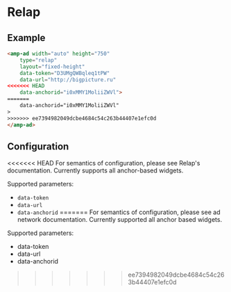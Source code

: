 <!---
Copyright 2015 The AMP HTML Authors. All Rights Reserved.

Licensed under the Apache License, Version 2.0 (the "License");
you may not use this file except in compliance with the License.
You may obtain a copy of the License at

      http://www.apache.org/licenses/LICENSE-2.0

Unless required by applicable law or agreed to in writing, software
distributed under the License is distributed on an "AS-IS" BASIS,
WITHOUT WARRANTIES OR CONDITIONS OF ANY KIND, either express or implied.
See the License for the specific language governing permissions and
limitations under the License.
-->

# Relap

## Example

```html
<amp-ad width="auto" height="750"
    type="relap"
    layout="fixed-height"
    data-token="D3UMgQWBqleq1tPW"
    data-url="http://bigpicture.ru"
<<<<<<< HEAD
    data-anchorid="i0xMMY1MoliiZWVl">
=======
    data-anchorid="i0xMMY1MoliiZWVl"
>
>>>>>>> ee7394982049dcbe4684c54c263b44407e1efc0d
</amp-ad>
```

## Configuration

<<<<<<< HEAD
For semantics of configuration, please see Relap's documentation. Currently supports all anchor-based widgets.

Supported parameters:

- `data-token`
- `data-url`
- `data-anchorid`
=======
For semantics of configuration, please see ad network documentation. Currently supported all anchor based widgets.

Supported parameters:

- data-token
- data-url
- data-anchorid
>>>>>>> ee7394982049dcbe4684c54c263b44407e1efc0d
